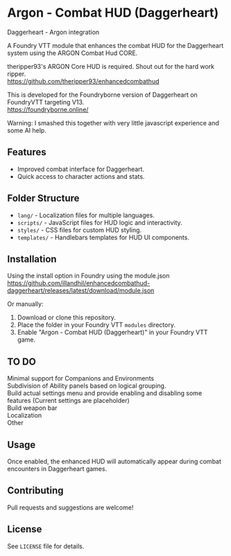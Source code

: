 # Argon - Combat HUD (Daggerheart)
Daggerheart - Argon integration

A Foundry VTT module that enhances the combat HUD for the Daggerheart system using the ARGON Combat Hud CORE.

theripper93's ARGON Core HUD is required. Shout out for the hard work ripper.  
https://github.com/theripper93/enhancedcombathud  

This is developed for the Foundryborne version of Daggerheart on FoundryVTT targeting V13.  
https://foundryborne.online/

Warning: I smashed this together with very little javascript experience and some AI help.

## Features

- Improved combat interface for Daggerheart.
- Quick access to character actions and stats.

## Folder Structure

- `lang/` - Localization files for multiple languages.
- `scripts/` - JavaScript files for HUD logic and interactivity.
- `styles/` - CSS files for custom HUD styling.
- `templates/` - Handlebars templates for HUD UI components.

## Installation

Using the install option in Foundry using the module.json  
https://github.com/illandhil/enhancedcombathud-daggerheart/releases/latest/download/module.json  

Or manually:
1. Download or clone this repository.
2. Place the folder in your Foundry VTT `modules` directory.
3. Enable "Argon - Combat HUD (Daggerheart)" in your Foundry VTT game.

## TO DO
Minimal support for Companions and Environments  
Subdivision of Ability panels based on logical grouping.  
Build actual settings menu and provide enabling and disabling some features (Current settings are placeholder)  
Build weapon bar  
Localization  
Other  

## Usage

Once enabled, the enhanced HUD will automatically appear during combat encounters in Daggerheart games.

## Contributing

Pull requests and suggestions are welcome!

## License

See `LICENSE` file for details.
